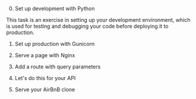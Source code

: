 0. Set up development with Python

This task is an exercise in setting up your development environment, which is used for testing and debugging your code before deploying it to production.

1. Set up production with Gunicorn 

2. Serve a page with Nginx 

3. Add a route with query parameters 

4. Let's do this for your API 

5. Serve your AirBnB clone 

